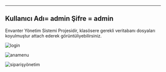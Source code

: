------------------------------------------------------
Kullanıcı Adı= admin
Şifre = admin
------------------------------------------------------
Envanter Yönetim Sistemi Projesidir, klasösere gerekli veritabanı dosyaları koyulmuştur attach ederek görüntüliyebilirsiniz.

![login](https://user-images.githubusercontent.com/115365153/208294118-67c9d6f9-8dbf-4f1a-baee-ea64ae867d31.png)

![anamenu](https://user-images.githubusercontent.com/115365153/208294129-82b95e9d-cdf1-4a72-880b-1045836184a7.png)

![siparişyönetim](https://user-images.githubusercontent.com/115365153/208294153-685639ab-2fe8-43a5-b197-8c8a9c3de467.png)

